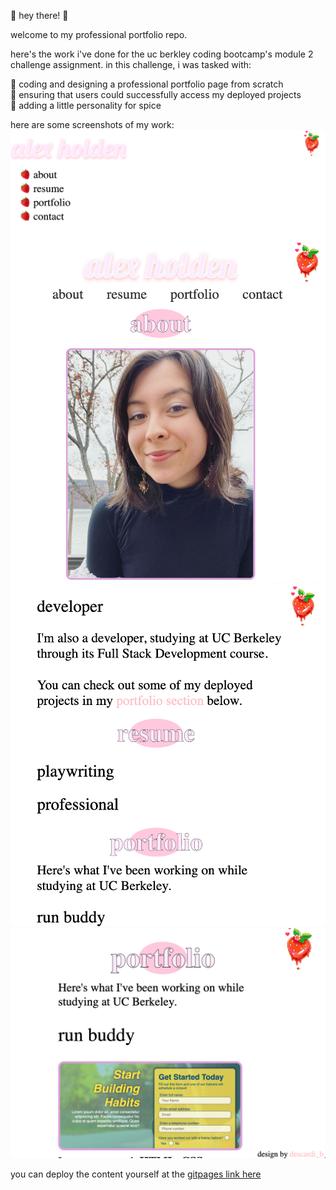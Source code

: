 <p>
  🌸 hey there! 🌸 
</p>
<p>
  welcome to my professional portfolio repo.
</p>

<p>
  here's the work i've done for the uc berkley coding bootcamp's module 2 challenge assignment. in this challenge, i was tasked with: 
</p>
<p>
🍓 coding and designing a professional portfolio page from scratch<br />
🍓 ensuring that users could successfully access my deployed projects<br />
🍓 adding a little personality for spice<br />
<p>
  here are some screenshots of my work: 
  <img src="./assets/images/challenge-02-portfolio-01.png" alt="first screenshot of my professional portfolio">
  <img src="./assets/images/challenge-02-portfolio-05.png" alt="second screenshot of my professional portfolio">
  <img src="./assets/images/challenge-02-portfolio-06.png" alt="third screenshot of my professional portfolio">
  <img src="./assets/images/challenge-02-portfolio-04.png" alt="fourth screenshot of my professional portfolio">
 
</p>
<p>
  you can deploy the content yourself at the <a href="https://descardi-b.github.io/professional-portfolio/">gitpages link here</a>
</p>
